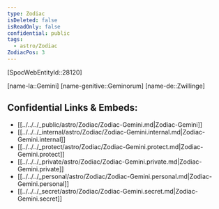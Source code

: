 ```yaml
---
type: Zodiac
isDeleted: false
isReadOnly: false
confidential: public
tags:
  - astro/Zodiac
ZodiacPos: 3
---
```

[SpocWebEntityId::28120]



[name-la::Gemini]
[name-genitive::Geminorum]
[name-de::Zwillinge]


## Confidential Links & Embeds: 
- [[../../../_public/astro/Zodiac/Zodiac-Gemini.md|Zodiac-Gemini]] 
- [[../../../_internal/astro/Zodiac/Zodiac-Gemini.internal.md|Zodiac-Gemini.internal]] 
- [[../../../_protect/astro/Zodiac/Zodiac-Gemini.protect.md|Zodiac-Gemini.protect]] 
- [[../../../_private/astro/Zodiac/Zodiac-Gemini.private.md|Zodiac-Gemini.private]] 
- [[../../../_personal/astro/Zodiac/Zodiac-Gemini.personal.md|Zodiac-Gemini.personal]] 
- [[../../../_secret/astro/Zodiac/Zodiac-Gemini.secret.md|Zodiac-Gemini.secret]] 
